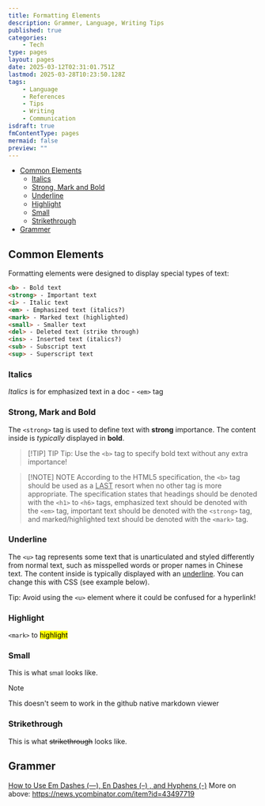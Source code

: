 ```yaml
---
title: Formatting Elements
description: Grammer, Language, Writing Tips
published: true
categories:
    - Tech
type: pages
layout: pages
date: 2025-03-12T02:31:01.751Z
lastmod: 2025-03-28T10:23:50.128Z
tags:
    - Language
    - References
    - Tips
    - Writing
    - Communication
isdraft: true
fmContentType: pages
mermaid: false
preview: ""
---
```


<!--- cSpell:disable --->
* [Common Elements](#common-elements)
  * [Italics](#italics)
  * [Strong, Mark and Bold](#strong-mark-and-bold)
  * [Underline](#underline)
  * [Highlight](#highlight)
  * [Small](#small)
  * [Strikethrough](#strikethrough)
* [Grammer](#grammer)
<!--- cSpell:enable --->

<!--<!-- markdownlint-disable-file MD033 -->

## Common Elements

Formatting elements were designed to display special types of text:

```html
<b> - Bold text
<strong> - Important text
<i> - Italic text
<em> - Emphasized text (italics?)
<mark> - Marked text (highlighted)
<small> - Smaller text
<del> - Deleted text (strike through)
<ins> - Inserted text (italics?)
<sub> - Subscript text
<sup> - Superscript text
```

### Italics

*Italics* is for emphasized text in a doc - `<em>` tag

### Strong, Mark and Bold

The `<strong>` tag is used to define text with **strong** importance. The content inside is *typically* displayed in **bold**.

> [!TIP] TIP
> Tip: Use the `<b>` tag to specify bold text without any extra importance!

> [!NOTE] NOTE
> According to the HTML5 specification, the `<b>` tag should be used as a <ins>LAST</ins> resort when no other tag is more appropriate. The specification states that headings should be denoted with the `<h1>` to `<h6>` tags, emphasized text should be denoted with the `<em>` tag, important text should be denoted with the `<strong>` tag, and marked/highlighted text should be denoted with the `<mark>` tag.

### Underline

The `<u>` tag represents some text that is unarticulated and styled differently from normal text, such as misspelled words or proper names in Chinese text. The content inside is typically displayed with an <ins>underline</ins>. You can change this with CSS (see example below).

Tip: Avoid using the `<u>` element where it could be confused for a hyperlink!

### Highlight

`<mark>` to <mark>highlight</mark>

### Small

This is what <small>small</small> looks like.

> [!NOTE]
> This doesn't seem to work in the github native markdown viewer

### Strikethrough

This is what <del>strikethrough</del> looks like.

## Grammer

[How to Use Em Dashes (—), En Dashes (–) , and Hyphens (-)](https://www.merriam-webster.com/grammar/em-dash-en-dash-how-to-use)
More on above: <https://news.ycombinator.com/item?id=43497719>
